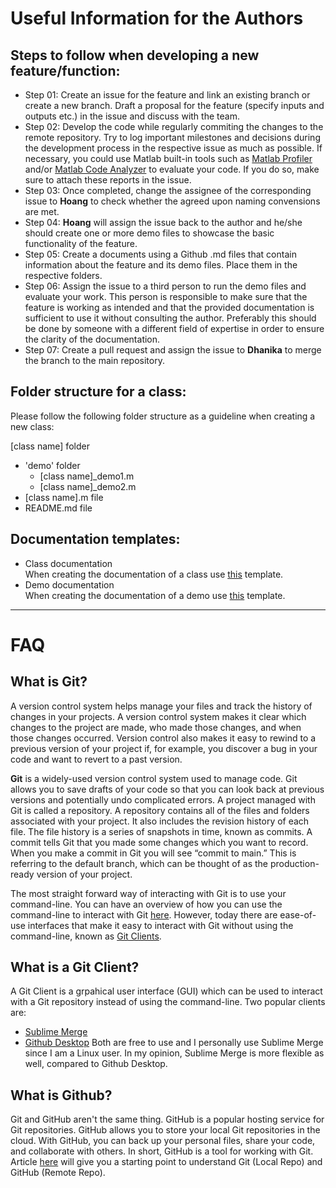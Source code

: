 # Useful Information for the Authors

## Steps to follow when developing a new feature/function:
- Step 01: Create an issue for the feature and link an existing branch or create a new branch. Draft a proposal for the feature (specify inputs and outputs etc.) in the issue and discuss with the team.
- Step 02: Develop the code while regularly commiting the changes to the remote repository. Try to log important milestones and decisions during the development process in the respective issue as much as possible. If necessary, you could use Matlab built-in tools such as [Matlab Profiler](https://www.mathworks.com/help/matlab/matlab_prog/profiling-for-improving-performance.html) and/or [Matlab Code Analyzer](https://www.mathworks.com/help/matlab/matlab_prog/matlab-code-analyzer-report.html) to evaluate your code. If you do so, make sure to attach these reports in the issue.
- Step 03: Once completed, change the assignee of the corresponding issue to **Hoang** to check whether the agreed upon naming convensions are met.
- Step 04: **Hoang** will assign the issue back to the author and he/she should create one or more demo files to showcase the basic functionality of the feature.
- Step 05: Create a documents using a Github .md files that contain information about the feature and its demo files. Place them in the respective folders.
- Step 06: Assign the issue to a third person to run the demo files and evaluate your work. This person is responsible to make sure that the feature is working as intended and that the provided documentation is sufficient to use it without consulting the author. Preferably this should be done by someone with a different field of expertise in order to ensure the clarity of the documentation.
- Step 07: Create a pull request and assign the issue to **Dhanika** to merge the branch to the main repository.

## Folder structure for a class:
Please follow the following folder structure as a guideline when creating a new class:  
  
[class name] folder
  - 'demo' folder
    - [class name]_demo1.m
    - [class name]_demo2.m
  - [class name].m file
  - README.md file

## Documentation templates:
- Class documentation  
  When creating the documentation of a class use [this](templates-do_not_publish/class_doc.md) template.
- Demo documentation  
  When creating the documentation of a demo use [this](templates-do_not_publish/demo_doc.md) template.

----
# FAQ

## What is Git?
A version control system helps manage your files and track the history of changes in your projects. A version control system makes it clear which changes to the project are made, who made those changes, and when those changes occurred. Version control also makes it easy to rewind to a previous version of your project if, for example, you discover a bug in your code and want to revert to a past version. 

**Git** is a widely-used version control system used to manage code. Git allows you to save drafts of your code so that you can look back at previous versions and potentially undo complicated errors. A project managed with Git is called a repository. A repository contains all of the files and folders associated with your project. It also includes the revision history of each file. The file history is a series of snapshots in time, known as commits. A commit tells Git that you made some changes which you want to record. When you make a commit in Git you will see “commit to main.” This is referring to the default branch, which can be thought of as the production-ready version of your project. 

The most straight forward way of interacting with Git is to use your command-line. You can have an overview of how you can use the command-line to interact with Git [here](https://aguaclara.github.io/aguaclara_tutorial/git-and-github/git-in-the-command-line.html). However, today there are ease-of-use interfaces that make it easy to interact with Git without using the command-line, known as [Git Clients](#what-is-a-git-client).

## What is a Git Client?
A Git Client is a grpahical user interface (GUI) which can be used to interact with a Git repository instead of using the command-line. Two popular clients are:  
- [Sublime Merge](https://desktop.github.com/)
- [Github Desktop](https://www.sublimemerge.com/)
Both are free to use and I personally use Sublime Merge since I am a Linux user. In my opinion, Sublime Merge is more flexible as well, compared to Github Desktop.

## What is Github?
Git and GitHub aren't the same thing. GitHub is a popular hosting service for Git repositories. GitHub allows you to store your local Git repositories in the cloud. With GitHub, you can back up your personal files, share your code, and collaborate with others. In short, GitHub is a tool for working with Git. Article [here](https://medium.com/swlh/git-local-repo-and-github-remote-repo-eae1c948fbf5) will give you a starting point to understand Git (Local Repo) and GitHub (Remote Repo).
